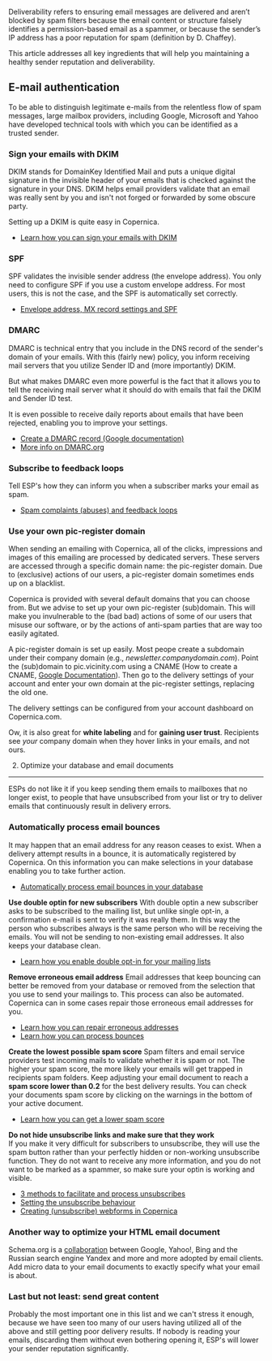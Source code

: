 Deliverability refers to ensuring email messages are delivered and
aren’t blocked by spam filters because the email content or structure
falsely identifies a permission-based email as a spammer, or because the
sender’s IP address has a poor reputation for spam (definition by D.
Chaffey).

This article addresses all key ingredients that will help you
maintaining a healthy sender reputation and deliverability.

**E-mail authentication**
-------------------------

To be able to distinguish legitimate e-mails from the relentless flow of
spam messages, large mailbox providers, including Google, Microsoft and
Yahoo have developed technical tools with which you can be identified as
a trusted sender.

### **Sign your emails with DKIM**

DKIM stands for DomainKey Identified Mail and puts a unique digital
signature in the invisible header of your emails that is checked against
the signature in your DNS. DKIM helps email providers validate that an
email was really sent by you and isn't not forged or forwarded by some
obscure party.

Setting up a DKIM is quite easy in Copernica.

-   [Learn how you can sign your emails with DKIM](./signing-your-emails-with-dkim.md)

### SPF

SPF validates the invisible sender address (the envelope address). You
only need to configure SPF if you use a custom envelope address. For
most users, this is not the case, and the SPF is automatically set
correctly.

-   [Envelope address, MX record settings and SPF](./envelope-address-mx-record-settings-and-spf.md)

### DMARC

DMARC is technical entry that you include in the DNS record of the
sender's domain of your emails. With this (fairly new) policy, you
inform receiving mail servers that you utilize Sender ID and (more
importantly) DKIM.

But what makes DMARC even more powerful is the fact that it allows you
to tell the receiving mail server what it should do with emails that
fail the DKIM and Sender ID test.

It is even possible to receive daily reports about emails that have been
rejected, enabling you to improve your settings.

-   [Create a DMARC record (Google
    documentation)](https://support.google.com/a/answer/2466563?hl=en)
-   [More info on DMARC.org](http://www.dmarc.org/)

### Subscribe to feedback loops

Tell ESP's how they can inform you when a subscriber marks your email as
spam.

-   [Spam complaints (abuses) and feedback loops](./abuse-reports-and-feedback-loops.md)

### Use your own pic-register domain

When sending an emailing with Copernica, all of the clicks, impressions
and images of this emailing are processed by dedicated servers. These
servers are accessed through a specific domain name: the pic-register
domain. Due to (exclusive) actions of our users, a pic-register domain
sometimes ends up on a blacklist.

Copernica is provided with several default domains that you can choose
from. But we advise to set up your own pic-register (sub)domain. This
will make you invulnerable to the (bad bad) actions of some of our users
that misuse our software, or by the actions of anti-spam parties that
are way too easily agitated.

A pic-register domain is set up easily. Most peope create a subdomain
under their company domain (e.g., *newsletter.companydomain.com*). Point
the (sub)domain to pic.vicinity.com using a CNAME (How to create a
CNAME, [Google
Documentation](https://support.google.com/a/answer/47283?hl=en)). Then
go to the delivery settings of your account and enter your own domain at
the pic-register settings, replacing the old one.

The delivery settings can be configured from your account dashboard on
Copernica.com.

Ow, it is also great for **white labeling** and for **gaining user
trust**. Recipients see *your* company domain when they hover links in
your emails, and not ours.

2. Optimize your database and email documents
---------------------------------------------

ESPs do not like it if you keep sending them emails to mailboxes that no
longer exist, to people that have unsubscribed from your list or try to
deliver emails that continuously result in delivery errors.

### Automatically process email bounces

It may happen that an email address for any reason ceases to exist. When
a delivery attempt results in a bounce, it is automatically registered
by Copernica. On this information you can make selections in your
database enabling you to take further action.

-   [Automatically process email bounces in your database](./automatically-process-bounces.md)

**Use double optin for new subscribers**
With double optin a new subscriber asks to be subscribed to the mailing
list, but unlike single opt-in, a confirmation e-mail is sent to verify
it was really them. In this way the person who subscribes always is the
same person who will be receiving the emails. You will not be sending to
non-existing email addresses. It also keeps your database clean.

-   [Learn how you enable double opt-in for your mailing lists](./create-a-double-optin-for-new-subscribers.md)

**Remove erroneous email address**
Email addresses that keep bouncing can better be removed from your
database or removed from the selection that you use to send your
mailings to. This process can also be automated. Copernica can in some
cases repair those erroneous email addresses for you.

-   [Learn how you can repair erroneous addresses](./automatically-repair-invalid-email-addresses.md)
-   [Learn how you can process bounces](./automatically-process-bounces.md)

**Create the lowest possible spam score**
Spam filters and email service providers test incoming mails to
validate whether it is spam or not. The higher your spam score, the more
likely your emails will get trapped in recipients spam folders. Keep
adjusting your email document to reach a **spam score lower than 0.2**
for the best delivery results.
 You can check your documents spam score by clicking on the warnings in
the bottom of your active document.

-   [Learn how you can get a lower spam score](./some-tips-to-lower-your-email-spam-score.md)

**Do not hide unsubscribe links and make sure that they work**\
 If you make it very difficult for subscribers to unsubscribe, they will
use the spam button rather than your perfectly hidden or non-working
unsubscribe function. They do not want to receive any more information,
and you do not want to be marked as a spammer, so make sure your optin
is working and visible.

-   [3 methods to facilitate and process unsubscribes](./3-methods-to-facilitate-and-process-unsubscribes.md)
-   [Setting the unsubscribe behaviour](./setting-unsubscribe-behaviour-for-your-database-or-collection.md)
-   [Creating (unsubscribe) webforms in Copernica](./web-forms.md)

### Another way to optimize your HTML email document

Schema.org is
a [collaboration](http://googlewebmastercentral.blogspot.nl/2011/06/introducing-schemaorg-search-engines.html) between
Google, Yahoo!, Bing and the Russian search engine Yandex and more and
more adopted by email clients. Add micro data to your email documents to
exactly specify what your email is about.

### **Last but not least: send great content**

Probably the most important one in this list and we can't stress it
enough, because we have seen too many of our users having utilized all
of the above and still getting poor delivery results. If nobody is
reading your emails, discarding them without even bothering opening it,
ESP's will lower your sender reputation significantly.
